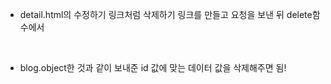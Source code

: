 * detail.html의 수정하기 링크처럼 삭제하기 링크를 만들고 요청을 보낸 뒤 delete함수에서 
<br>

* blog.object한 것과 같이 보내준 id 값에 맞는 데이터 값을 삭제해주면 됨!

